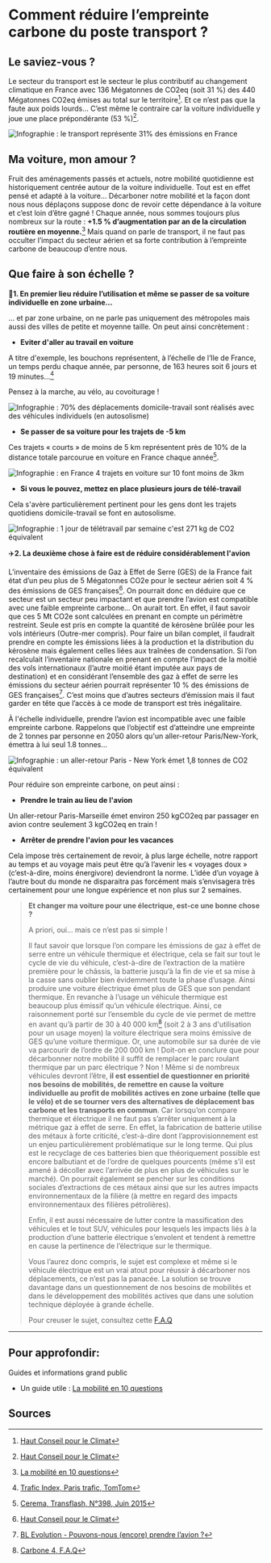 # **Comment réduire l’empreinte carbone du poste transport ?**

## Le saviez-vous ?

Le secteur du transport est le secteur le plus contributif au changement climatique en France avec 136 Mégatonnes de CO2eq (soit 31 %) des 440 Mégatonnes CO2eq émises au total sur le territoire[^1].
Et ce n’est pas que la faute aux poids lourds… C’est même le contraire car la voiture individuelle y joue une place prépondérante (53 %)[^1].

![Infographie : le transport représente 31% des émissions en France](https://ecolab-data.netlify.app/images/HCC_emissions_secteur_transport.PNG)

## Ma voiture, mon amour ?

Fruit des aménagements passés et actuels, notre mobilité quotidienne est historiquement centrée autour de la voiture individuelle. Tout est en effet pensé et adapté à la voiture…
Décarboner notre mobilité et la façon dont nous nous déplaçons suppose donc de revoir cette dépendance à la voiture et c’est loin d’être gagné ! Chaque année, nous sommes toujours plus nombreux sur la route : **+1.5 % d’augmentation par an de la circulation routière en moyenne.**[^2]
Mais quand on parle de transport, il ne faut pas occulter l’impact du secteur aérien et sa forte contribution à l’empreinte carbone de beaucoup d’entre nous.

## **Que faire à son échelle ?**

🚗**1. En premier lieu réduire l’utilisation et même se passer de sa voiture individuelle en zone urbaine...**

... et par zone urbaine, on ne parle pas uniquement des métropoles mais aussi des villes de petite et moyenne taille. On peut ainsi concrètement :

- **Eviter d'aller au travail en voiture**

A titre d'exemple, les bouchons représentent, à l’échelle de l’Ile de France, un temps perdu chaque année, par personne, de 163 heures soit 6 jours et 19 minutes…[^3]

Pensez à la marche, au vélo, au covoiturage !

![Infographie : 70% des déplacements domicile-travail sont réalisés avec des véhicules individuels (en autosolisme)](https://ecolab-data.netlify.app/images/Chiffres-clefs_covoitDT.png)

- **Se passer de sa voiture pour les trajets de -5 km**

Ces trajets « courts » de moins de 5 km représentent près de 10% de la distance totale parcourue en voiture en France chaque année[^4].

![Infographie : en France 4 trajets en voiture sur 10 font moins de 3km](https://ecolab-data.netlify.app/images/Chiffres-cles_privilegier_velo_a_voiture_5km_v2.png)

- **Si vous le pouvez, mettez en place plusieurs jours de télé-travail**

Cela s'avère particulièrement pertinent pour les gens dont les trajets quotidiens domicile-travail se font en autosolisme.

![Infographie : 1 jour de télétravail par semaine c'est 271 kg de CO2 équivalent](https://ecolab-data.netlify.app/images/Chiffres-cles_Teletravail_v2.png)

✈️**2. La deuxième chose à faire est de réduire considérablement l'avion**

L’inventaire des émissions de Gaz à Effet de Serre (GES) de la France fait état d’un peu plus de 5 Mégatonnes CO2e pour le secteur aérien soit 4 % des émissions de GES françaises[^1]. On pourrait donc en déduire que ce secteur est un secteur peu impactant et que prendre l’avion est compatible avec une faible empreinte carbone… On aurait tort.
En effet, il faut savoir que ces 5 Mt CO2e sont calculées en prenant en compte un périmètre restreint. Seule est pris en compte la quantité de kérosène brûlée pour les vols intérieurs (Outre-mer compris). Pour faire un bilan complet, il faudrait prendre en compte les émissions liées à la production et la distribution du kérosène mais également celles liées aux traînées de condensation.
Si l’on recalculait l’inventaire nationale en prenant en compte l’impact de la moitié des vols internationaux (l’autre moitié étant imputée aux pays de destination) et en considérant l’ensemble des gaz à effet de serre les émissions du secteur aérien pourrait représenter 10 % des émissions de GES françaises[^5]. C’est moins que d’autres secteurs d’émission mais il faut garder en tête que l’accès à ce mode de transport est très inégalitaire.

À l'échelle individuelle, prendre l’avion est incompatible avec une faible empreinte carbone. Rappelons que l’objectif est d’atteindre une empreinte de 2 tonnes par personne en 2050 alors qu'un aller-retour Paris/New-York, émettra à lui seul 1.8 tonnes…

![Infographie : un aller-retour Paris - New York émet 1,8 tonnes de CO2 équivalent](https://ecolab-data.netlify.app/images/Chiffres-clefs_alternatives_bas_carbones_vacances_week-end_v2.png)

Pour réduire son empreinte carbone, on peut ainsi :

- **Prendre le train au lieu de l'avion**

Un aller-retour Paris-Marseille émet environ 250 kgCO2eq par passager en avion contre seulement 3 kgCO2eq en train !

- **Arrêter de prendre l'avion pour les vacances**

Cela impose très certainement de revoir, à plus large échelle, notre rapport au temps et au voyage mais peut être qu’à l’avenir les « voyages doux » (c’est-à-dire, moins énergivore) deviendront la norme. L’idée d’un voyage à l’autre bout du monde ne disparaitra pas forcément mais s’envisagera très certainement pour une longue expérience et non plus sur 2 semaines.

> **Et changer ma voiture pour une électrique, est-ce une bonne chose ?**
>
> A priori, oui... mais ce n’est pas si simple !
>
> Il faut savoir que lorsque l’on compare les émissions de gaz à effet de serre entre un véhicule thermique et électrique, cela se fait sur tout le cycle de vie du véhicule, c’est-à-dire de l’extraction de la matière première pour le châssis, la batterie jusqu’à la fin de vie et sa mise à la casse sans oublier bien évidemment toute la phase d’usage.
> Ainsi produire une voiture électrique émet plus de GES que son pendant thermique. En revanche à l’usage un véhicule thermique est beaucoup plus émissif qu’un véhicule électrique. Ainsi, ce raisonnement porté sur l’ensemble du cycle de vie permet de mettre en avant qu’à partir de 30 à 40 000 km[^6] (soit 2 à 3 ans d'utilisation pour un usage moyen) la voiture électrique sera moins émissive de GES qu’une voiture thermique. Or, une automobile sur sa durée de vie va parcourir de l’ordre de 200 000 km !
> Doit-on en conclure que pour décarbonner notre mobilité il suffit de remplacer le parc roulant thermique par un parc électrique ? Non ! Même si de nombreux véhicules devront l’être, **il est essentiel de questionner en priorité nos besoins de mobilités, de remettre en cause la voiture individuelle au profit de mobilités actives en zone urbaine (telle que le vélo) et de se tourner vers des alternatives de déplacement bas carbone et les transports en commun**. Car lorsqu’on compare thermique et électrique il ne faut pas s’arrêter uniquement à la métrique gaz à effet de serre. En effet, la fabrication de batterie utilise des métaux à forte criticité, c’est-à-dire dont l’approvisionnement est un enjeu particulièrement problématique sur le long terme. Qui plus est le recyclage de ces batteries bien que théoriquement possible est encore balbutiant et de l’ordre de quelques pourcents (même s’il est amené à décoller avec l’arrivée de plus en plus de véhicules sur le marché). On pourrait également se pencher sur les conditions sociales d’extractions de ces métaux ainsi que sur les autres impacts environnementaux de la filière (à mettre en regard des impacts environnementaux des filières pétrolières).
>
> Enfin, il est aussi nécessaire de lutter contre la massification des véhicules et le tout SUV, véhicules pour lesquels les impacts liés à la production d’une batterie électrique s’envolent et tendent à remettre en cause la pertinence de l’électrique sur le thermique.
>
> Vous l’aurez donc compris, le sujet est complexe et même si le véhicule électrique est un vrai atout pour réussir à décarboner nos déplacements, ce n’est pas la panacée. La solution se trouve davantage dans un questionnement de nos besoins de mobilités et dans le développement des mobilités actives que dans une solution technique déployée à grande échelle.
>
> Pour creuser le sujet, consultez cette [F.A.Q](https://www.carbone4.com/analyse-faq-voiture-electrique)

---

## Pour approfondir:

Guides et informations grand public

- Un guide utile : [La mobilité en 10 questions](https://librairie.ademe.fr/mobilite-et-transport/3859-la-mobilite-en-10-questions-9791029716126.html)

## Sources

[^1]: [Haut Conseil pour le Climat](https://www.hautconseilclimat.fr/wp-content/uploads/2021/09/HCC_Rapport_GP_2021_web-1.pdf)
[^2]: [La mobilité en 10 questions](https://librairie.ademe.fr/mobilite-et-transport/3859-la-mobilite-en-10-questions-9791029716126.html)
[^3]: [Trafic Index, Paris trafic, TomTom](https://www.tomtom.com/en_gb/traffic-index/paris-traffic/)
[^4]: [Cerema, Transflash, N°398, Juin 2015](https://www.cerema.fr/system/files/documents/2018/01/Transflash398VF_cle219228.pdf)
[^5]: [BL Evolution - Pouvons-nous (encore) prendre l’avion ?](https://www.bl-evolution.com/publication/climat-pouvons-nous-encore-prendre-lavion/)
[^6]: [Carbone 4, F.A.Q](https://www.carbone4.com/analyse-faq-voiture-electrique)
